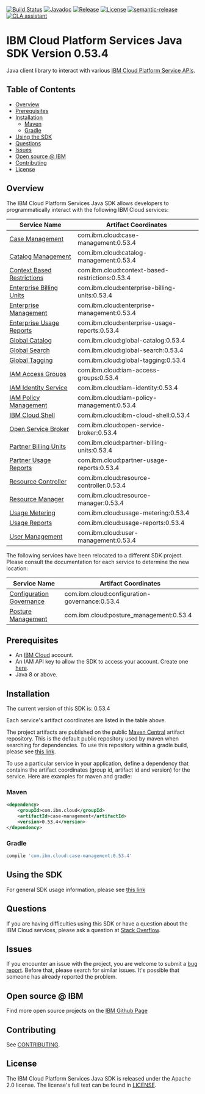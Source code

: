 [![Build Status](https://app.travis-ci.com/IBM/platform-services-java-sdk.svg?branch=main)](https://app.travis-ci.com/IBM/platform-services-java-sdk)
[![Javadoc](https://img.shields.io/static/v1?label=javadoc&message=latest&color=blue)](https://ibm.github.io/platform-services-java-sdk/docs/latest)
[![Release](https://img.shields.io/github/v/release/IBM/platform-services-java-sdk)](https://github.com/IBM/platform-services-java-sdk/releases/latest)
[![License](https://img.shields.io/badge/License-Apache%202.0-blue.svg)](https://opensource.org/licenses/Apache-2.0)
[![semantic-release](https://img.shields.io/badge/%20%20%F0%9F%93%A6%F0%9F%9A%80-semantic--release-e10079.svg)](https://github.com/semantic-release/semantic-release)
[![CLA assistant](https://cla-assistant.io/readme/badge/IBM/platform-services-java-sdk)](https://cla-assistant.io/IBM/platform-services-java-sdk)



# IBM Cloud Platform Services Java SDK Version 0.53.4

Java client library to interact with various 
[IBM Cloud Platform Service APIs](https://cloud.ibm.com/docs?tab=api-docs&category=platform_services).

## Table of Contents

<!--
  The TOC below is generated using the `markdown-toc` node package.

      https://github.com/jonschlinkert/markdown-toc

  You should regenerate the TOC after making changes to this file.

      npx markdown-toc --maxdepth 4 -i README.md
  -->

<!-- toc -->

- [Overview](#overview)
- [Prerequisites](#prerequisites)
- [Installation](#installation)
  * [Maven](#maven)
  * [Gradle](#gradle)
- [Using the SDK](#using-the-sdk)
- [Questions](#questions)
- [Issues](#issues)
- [Open source @ IBM](#open-source--ibm)
- [Contributing](#contributing)
- [License](#license)

<!-- tocstop -->

## Overview

The IBM Cloud Platform Services Java SDK allows developers to programmatically interact with the following IBM Cloud services:

Service Name | Artifact Coordinates
--- | --- 
[Case Management](https://cloud.ibm.com/apidocs/case-management?code=java) | com.ibm.cloud:case-management:0.53.4
[Catalog Management](https://cloud.ibm.com/apidocs/resource-catalog/private-catalog?code=java) | com.ibm.cloud:catalog-management:0.53.4
[Context Based Restrictions](https://cloud.ibm.com/apidocs/context-based-restrictions?code=java) | com.ibm.cloud:context-based-restrictions:0.53.4
[Enterprise Billing Units](https://cloud.ibm.com/apidocs/enterprise-apis/billing-unit?code=java) | com.ibm.cloud:enterprise-billing-units:0.53.4
[Enterprise Management](https://cloud.ibm.com/apidocs/enterprise-apis/enterprise?code=java) | com.ibm.cloud:enterprise-management:0.53.4
[Enterprise Usage Reports](https://cloud.ibm.com/apidocs/enterprise-apis/resource-usage-reports?code=java) | com.ibm.cloud:enterprise-usage-reports:0.53.4
[Global Catalog](https://cloud.ibm.com/apidocs/resource-catalog/global-catalog?code=java) | com.ibm.cloud:global-catalog:0.53.4
[Global Search](https://cloud.ibm.com/apidocs/search?code=java) | com.ibm.cloud:global-search:0.53.4
[Global Tagging](https://cloud.ibm.com/apidocs/tagging?code=java) | com.ibm.cloud:global-tagging:0.53.4
[IAM Access Groups](https://cloud.ibm.com/apidocs/iam-access-groups?code=java) | com.ibm.cloud:iam-access-groups:0.53.4
[IAM Identity Service](https://cloud.ibm.com/apidocs/iam-identity-token-api?code=java) | com.ibm.cloud:iam-identity:0.53.4
[IAM Policy Management](https://cloud.ibm.com/apidocs/iam-policy-management?code=java) | com.ibm.cloud:iam-policy-management:0.53.4
[IBM Cloud Shell](https://cloud.ibm.com/apidocs/cloudshell?code=java) | com.ibm.cloud:ibm-cloud-shell:0.53.4
[Open Service Broker](https://cloud.ibm.com/apidocs/resource-controller/ibm-cloud-osb-api?code=java) | com.ibm.cloud:open-service-broker:0.53.4
[Partner Billing Units](https://cloud.ibm.com/apidocs/partner-apis/billing-unit?code=java) | com.ibm.cloud:partner-billing-units:0.53.4
[Partner Usage Reports](https://cloud.ibm.com/apidocs/partner-apis/resource-usage-reports?code=java) | com.ibm.cloud:partner-usage-reports:0.53.4
[Resource Controller](https://cloud.ibm.com/apidocs/resource-controller/resource-controller?code=java) | com.ibm.cloud:resource-controller:0.53.4
[Resource Manager](https://cloud.ibm.com/apidocs/resource-controller/resource-manager?code=java) | com.ibm.cloud:resource-manager:0.53.4
[Usage Metering](https://cloud.ibm.com/apidocs/usage-metering?code=java) | com.ibm.cloud:usage-metering:0.53.4
[Usage Reports](https://cloud.ibm.com/apidocs/metering-reporting?code=java) | com.ibm.cloud:usage-reports:0.53.4
[User Management](https://cloud.ibm.com/apidocs/user-management?code=java) | com.ibm.cloud:user-management:0.53.4

The following services have been relocated to a different SDK project.
Please consult the documentation for each service to determine the new location:

Service Name | Artifact Coordinates
--- | --- 
[Configuration Governance](https://cloud.ibm.com/apidocs/security-compliance/config?code=java) | com.ibm.cloud:configuration-governance:0.53.4
[Posture Management](https://cloud.ibm.com/apidocs/security-compliance/posture?code=java) | com.ibm.cloud:posture_management:0.53.4

## Prerequisites

[ibm-cloud-onboarding]: https://cloud.ibm.com/registration

* An [IBM Cloud][ibm-cloud-onboarding] account.
* An IAM API key to allow the SDK to access your account. Create one [here](https://cloud.ibm.com/iam/apikeys).
* Java 8 or above.

## Installation
The current version of this SDK is: 0.53.4

Each service's artifact coordinates are listed in the table above.

The project artifacts are published on the public [Maven Central](https://repo1.maven.org/maven2/)
artifact repository.  This is the default public repository used by maven when searching for dependencies.
To use this repository within a gradle build, please see
[this link](https://docs.gradle.org/current/userguide/declaring_repositories.html).

To use a particular service in your application, define a dependency that contains the
artifact coordinates (group id, artifact id and version) for the service.
Here are examples for maven and gradle:

### Maven

```xml
<dependency>
    <groupId>com.ibm.cloud</groupId>
    <artifactId>case-management</artifactId>
    <version>0.53.4</version>
</dependency>
```

### Gradle
```gradle
compile 'com.ibm.cloud:case-management:0.53.4'
```

## Using the SDK
For general SDK usage information, please see [this link](https://github.com/IBM/ibm-cloud-sdk-common/blob/main/README.md)

## Questions

If you are having difficulties using this SDK or have a question about the IBM Cloud services,
please ask a question at
[Stack Overflow](http://stackoverflow.com/questions/ask?tags=ibm-cloud).

## Issues
If you encounter an issue with the project, you are welcome to submit a
[bug report](https://github.com/IBM/platform-services-java-sdk/issues).
Before that, please search for similar issues. It's possible that someone has already reported the problem.

## Open source @ IBM
Find more open source projects on the [IBM Github Page](http://ibm.github.io/)

## Contributing
See [CONTRIBUTING](CONTRIBUTING.md).

## License

The IBM Cloud Platform Services Java SDK is released under the Apache 2.0 license.
The license's full text can be found in
[LICENSE](LICENSE).
